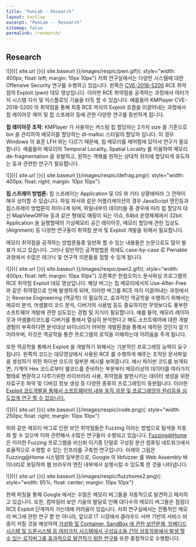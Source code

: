 ```yaml
---
title: "PwnLab - Research"
layout: textlay
excerpt: "PwnLab -- Research"
sitemap: false
permalink: /research/
---
```


## Research

![]({{ site.url }}{{ site.baseurl }}/images/respic/pwn.gif){: style="width: 400px; float: left; margin: 10px 10px"}  저희 연구실에서는 다양한 시스템에 대한 Offensive Security 연구를 수행하고 있습니다. 왼쪽은 [CVE-2018-5200](https://www.boho.or.kr/krcert/secNoticeView.do?bulletin_writing_sequence=30113) RCE 취약점의 Exploit (pwn) 데모 영상입니다. 이러한 RCE 취약점을 공격하는 과정에서 여러가지 시스템 지식 및 익스플로잇 기술을 터득 할 수 있습니다. 예를들어 KMPlayer CVE-2018-5200 의 취약점을 통해 최종 RCE 까지의 Exploit 흐름을 이끌어내는 과정에서 힙 레이아웃 제어 및 힙 스프레이 등에 관한 다양한 연구를 동반하게 됩니다.

**힙 레이아웃 조작:** KMPlayer 가 사용하는 커스텀 힙 할당자는 2가지 size 를 기준으로 bin 을 관리하여 메모리를 할당하는 dl-malloc 스타일의 할당자 입니다. 이 경우 Windows 의 표준 LFH 와는 다르기 때문에, 힙 메모리를 제어함에 있어서 연구가 필요합니다. 예를들어 메모리의 Temporal Locality, Spatial Locality 를 이용하여 메모리 de-fragmentation 을 유발하고, 원하는 객체를 원하는 상대적 위치에 할당되게 유도하는 등과 관련한 연구가 필요합니다.

![]({{ site.url }}{{ site.baseurl }}/images/respic/defrag.png){: style="width: 400px; float: right; margin: 10px 10px"}

**힙 스프레이 방법론:** 힙 스프레이는 Application 및 OS 와 기타 상황에따라 그 전략이 매우 상이할 수 있습니다. 파일 파서와 같은 어플리케이션의 경우 JavaScript 엔진등과 힙스프레이 방법론이 차이나게 되며, 파일내부의 데이터들 중 경우에 따라 힙 할당자 대신 MapViewOfFile 등과 같은 형태로 매핑이 되는 이슈, 64bit 운영체제에서 32bit Application 을 실행할때의 가상메모리 공간 레이아웃, 메모리 할당에 관한 입상도 (Alignment) 등 다양한 연구들이 취약점 분석 및 Exploit 개발을 위해서 필요합니다.

메모리 취약점을 공격하는 방법론들중 일반화 할 수 있는 내용들은 논문으로도 많이 발표가 되고 있습니다. 그러나 일반적인 공격방법론 외에도 case-by-case 로 Pwnable 과정에서
수많은 테크닉 및 연구적 의문들을 접할 수 있게 됩니다.


![]({{ site.url }}{{ site.baseurl }}/images/respic/pwn2.gif){: style="width: 400px; float: left; margin: 10px  10px"}
오른쪽은 한컴오피스 문서파싱 프로그램의 RCE 취약점 Exploit 데모 영상입니다. 해당 버그는 힙 메모리에서의 Use-After-Free 와 같은
취약점으로 인해 발생하게 되며, 이러한 버그를 RCE 까지 이끌어내는 과정에서는 Reverse Engineering (역공학) 이 필요하고, 효과적인
역공학을 수행하기 위해서는 메모리 분석, 어셈블리 코드 분석, 디버거의 사용법 등도 중요하지만 무엇보다도 풍부한 소프트웨어 개발에 관한 심도있는 경험 및 지식이 필요합니다.
예를 들어, 메모리 레이아웃과 어셈블리코드를 디버거를 통해서 열심히 분석한다고 해도 소프트웨어에 대한 개발경험이 부족하다면
분석대상 바이너리가 어떠한 개발환경을 통해서 제작된 것인지 알기 어려우며, 이것은 역공학을 통한 프로그램의 로직을
이해하는데 어려움을 주게 됩니다.

또한 역공학을 통해서 Exploit 을 개발하기 위해서는 기본적인 프로그래밍 능력이 요구됩니다. 왼쪽의 코드는 데모영상에서 사용된 RCE 를 수행하게 해주는 조작된 문서파일을
생성하기 위한 파이썬 코드의 일부분 예시를 보여줍니다. 예시 파이썬 코드를 보게되면, 기계어 Hex 코드로부터 쉘코드를 준비하는 부분부터
메모리상의 데이터를 여러가지 형태로 변환하고 다루기위한 라이브러리 사용, 취약점을 발현시키는 데이터 생성을 위한 자료구조
파악 및 디버깅 정보 생성 등 다양한 종류의 프로그래밍이 동원됩니다.
이러한 <U>Exploit 코드개발을 통해서 소프트웨어의 내부 동작 과정 및 프로그래밍의 원리등을
심도있게 연구 할 수 있습니다.</U> 

![]({{ site.url }}{{ site.baseurl }}/images/respic/code.png){: style="width: 250px; float: right; margin: 10px 10px"}


위와 같은 메모리 버그로 인한 보안 취약점들은 Fuzzing 이라는 방법으로 탐색을 자동화 할 수 있으며 이와 관련해서 수많은
연구들이 수행되고 있습니다. [Fuzzing@Home](http://fuzzcoin.gtisc.gatech.edu:8000) 은 이러한 Fuzzing 프로그램을
비신뢰 이기종 단말로 구성된 분산 컴퓨팅 네트워크에서 효율적으로 수행할 수 있는 인프라를 구축한 연구입니다. 아래의 그림은
Fuzzing@Home 시스템의 일부분으로, Google 의 libfuzzer 를 Web Assembly 바이너리로 포팅하여 웹 브라우저 엔진 내부에서
실행시킬 수 있도록 한 것을 나타냅니다.

![]({{ site.url }}{{ site.baseurl }}/images/respic/fuzzhome2.png){: style="width: 95%; float: center; margin: 10px 10px"}


현재 퍼징을 통해 Google 에서는 수많은 메모리 버그들을 자동적으로 발견하고 패치하고 있습니다. 또한, 컴파일러 보안 기술의 발달로 인해
대다수의 메모리 버그들은 점점더 RCE Exploit 단계까지 가는데에 어려움이 있습니다. 저희 연구실에서는 전통적인 메모리 버그에 관한
연구 뿐 만 아니라, 앞으로 IT 시장에서 클라우드 서버 기반의 서비스 비중이 커질 것을 예상하여 <U>가상화 및 Container, SandBox 에 관한 보안문제, 임베디드 시스템
및 드론시스템 등 여러가지 시스템에서 구성요소들 간의 상호작용에서 발생 할 수 있는 로직버그를 효과적으로 발견하기 위한 연구들</U> 또한 중점적으로 수행합니다.




